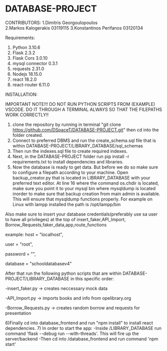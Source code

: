 # DATABASE-PROJECT
CONTRIBUTORS:
1.Dimitris Georgoulopoulos  
2.Markos Kalogerakis  03119115
3.Konstantinos Perifanos  03120134

Requirements:
1) Python 3.10.6
2) Flask 2.3.2
3) Flask Cors 3.0.10
4) mysql connector 0.3.1
5) requests 2.31.0
6) Nodejs 18.15.0
7) react 18.2.0
8) react-router 6.11.0

INSTALLATION:

IMPORTANT NOTE!!! DO NOT RUN PYTHON SCRIPTS FROM (EXAMPLE) VSCODE. DO IT THROUGH A TERMINAL ALWAYS SO THAT THE FILEPATHS WORK CORRECTLY!!

1) clone the repository by running in terminal "git clone https://github.com/DSpaceT/DATABASE-PROJECT.git" then cd into the folder created.
2) Connect to preferred DBMS and run the create_schema.sql file that is within DATABASE-PROJECT/LIBRARY_DATABASE/sql_schemas
3) Then run the indexes.sql file to create required indexes.
4) Next, in the DATABASE-PROJECT folder run pip install -r requirements.txt to install dependencies and libraries.
5) Now the database is ready to get data. But before we do so make sure to configure a filepath according to your machine.
  Open backup_creator.py that is located in LIBRARY_DATABASE with your preferred text editor. At line 16 where the command os.chdir is located, make sure you point it to your mysql bin where mysqldump is located inorder to make sure that backup creation from main admin is available. This will ensure that mysqldump functions properly. For example on Linux with lampp installed the path is /opt/lampp/bin

Also make sure to insert your database credentials(preferably use sa user to have all privileges) at the top of insert_faker,API_Import, Borrow_Requests,faker_data,app,route_functions

example:
  host = "localhost",
  
  user = "root",
  
  password = "",
  
  database = "schooldatabasev4"

After that run the following python scripts that are within DATABASE-PROJECT/LIBRARY_DATABASE in this specific order:

  -insert_faker.py -> creates neccessary mock data
  
  -API_Import.py -> imports books and info from opelibrary.org
  
  -Borrow_Requests.py -> creates random borrow and requests for presentation
  
6)Finally cd into database_frontend and run "npm install" to install react dependencies.
7) In order to start the app:
  -Inside /LIBRARY_DATABASE run command 'flask --debug run --with-threads'. This will fire up the server/backend
  -Then cd into /database_frontend and run command 'npm start'
